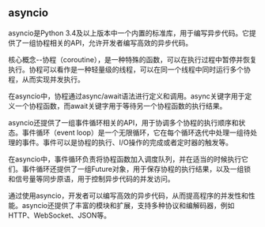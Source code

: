 ## asyncio


asyncio是Python 3.4及以上版本中一个内置的标准库，用于编写异步代码。它提供了一组协程相关的API，允许开发者编写高效的异步代码。

核心概念--协程（coroutine），是一种特殊的函数，可以在执行过程中暂停并恢复执行。协程可以看作是一种轻量级的线程，可以在同一个线程中同时运行多个协程，从而实现并发执行。

在asyncio中，协程通过async/await语法进行定义和调用。async关键字用于定义一个协程函数，而await关键字用于等待另一个协程函数的执行结果。

asyncio还提供了一组事件循环相关的API，用于协调多个协程的执行顺序和状态。事件循环（event loop）是一个无限循环，它在每个循环迭代中处理一组待处理的事件。事件可以是协程的执行、I/O操作的完成或者定时器的触发等。

在asyncio中，事件循环负责将协程函数加入调度队列，并在适当的时候执行它们。事件循环还提供了一组Future对象，用于保存协程的执行结果，以及一组锁和信号量等同步原语，用于控制异步代码的并发访问。

通过使用asyncio，开发者可以编写高效的异步代码，从而提高程序的并发性和性能。asyncio还提供了丰富的模块和扩展，支持多种协议和编解码器，例如HTTP、WebSocket、JSON等。
